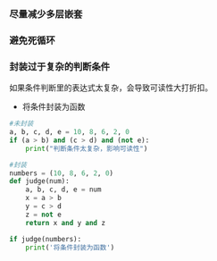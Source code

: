 ### 尽量减少多层嵌套

### 避免死循环

### 封装过于复杂的判断条件

如果条件判断里的表达式太复杂，会导致可读性大打折扣。

- 将条件封装为函数
```python
#未封装
a, b, c, d, e = 10, 8, 6, 2, 0
if (a > b) and (c > d) and (not e):
	print("判断条件太复杂，影响可读性")

#封装
numbers = (10, 8, 6, 2, 0)
def judge(num):
	a, b, c, d, e = num
	x = a > b
	y = c > d
	z = not e
	return x and y and z

if judge(numbers):
	print('将条件封装为函数') 
